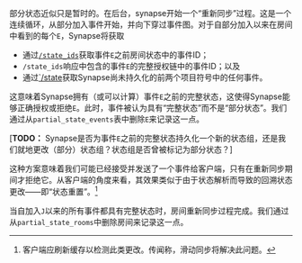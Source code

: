 ﻿部分状态近似只是暂时的。在后台，synapse开始一个“重新同步”过程。这是一个连续循环，从部分加入事件开始，并向下穿过事件图。对于自部分加入以来在房间中看到的每个`E`，Synapse将获取

- 通过[`/state_ids`](https://spec.matrix.org/v1.5/server-server-api/#get_matrixfederationv1state_idsroomid)获取事件`E`之前房间状态中的事件ID；
- `/state_ids`响应中包含的事件`E`的完整授权链中的事件ID；以及
- 通过[`/state](https://spec.matrix.org/v1.5/server-server-api/#get_matrixfederationv1stateroomid)获取Synapse尚未持久化的前两个项目符号中的任何事件。

这意味着Synapse拥有（或可以计算）事件`E`之前的完整状态，这使得Synapse能够正确授权或拒绝`E`。此时，事件被认为具有“完整状态”而不是“部分状态”。我们通过从`partial_state_events`表中删除`E`来记录这一点。

\[**TODO：** Synapse是否为事件`E`之前的完整状态持久化一个新的状态组，还是我们就地更改（部分）状态组？状态组是否曾被标记为部分状态？\]

这种方案意味着我们可能已经接受并发送了一个事件给客户端，只有在重新同步期间才拒绝它。从客户端的角度来看，其效果类似于由于状态解析而导致的回溯状态更改——即“状态重置”。[^3]

[^3]: 客户端应刷新缓存以检测此类更改。传闻称，滑动同步将解决此问题。

当自加入`J`以来的所有事件都具有完整状态时，房间重新同步过程完成。我们通过从`partial_state_rooms`中删除房间来记录这一点。